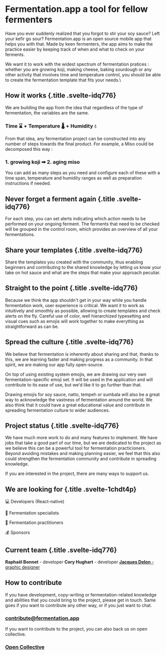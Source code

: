 # Fermentation.app a tool for fellow fermenters

Have you ever suddenly realized that you forgot to stir your soy sauce?
Left your kefir go sour? Fermentation.app is an open source mobile app
that helps you with that. Made by keen fermenters, the app aims to make
the practice easier by keeping track of when and what to check on your
ferments.

We want it to work with the widest spectrum of fermentation pratices :
whether you are growing koji, making cheese, baking sourdough or any
other activity that involves time and temperature control, you should be
able to create the fermentation template that fits your needs.\

How it works {.title .svelte-idq776}
------------

We are building the app from the idea that regardless of the type of
fermentation, the variables are the same.

### Time ⌛ + Temperature 🌡️ + Humidity 💧

From that idea, any fermentation project can be constructed into any
number of steps towards the final product. For example, a Miso could be
decomposed this way :

### 1. growing koji ➡ 2. aging miso 

You can add as many steps as you need and configure each of these with a
time span, temperature and humidity ranges as well as preparation
instructions if needed.

Never forget a ferment again {.title .svelte-idq776}
----------------------------

For each step, you can set alerts indicating which action needs to be
performed on your ongoing ferment. The ferments that need to be checked
will be grouped in the control room, which provides an overview of all
your fermentations.

Share your templates {.title .svelte-idq776}
--------------------

Share the templates you created with the community, thus enabling
beginners and contributing to the shared knowledge by letting us know
your take on hot sauce and what are the steps that make your approach
peculiar.

Straight to the point {.title .svelte-idq776}
---------------------

Because we think the app shouldn't get in your way while you handle
fermentation work, user experience is critical. We want it to work as
intuitively and smoothly as possible, allowing to create templates and
check alerts on the fly. Careful use of color, well hierarchized
typesetting and visual cues such as emojis will work together to make
everything as straightforward as can be.

Spread the culture {.title .svelte-idq776}
------------------

We believe that fermentation is inherently about sharing and that,
thanks to this, we are learning faster and making progress as a
community. In that spirit, we are making our app fully open-source.

On top of using existing system emojis, we are drawing our very own
fermentation-specific emoji set. It will be used in the application and
will contribute to its ease of use, but we'd like it to go further than
that.

Drawing emojis for soy sauce, natto, tempeh or sumbala will also be a
great way to acknowledge the vastness of fermentation around the world.
We also think that it could have a great educational value and
contribute in spreading fermentation culture to wider audiences.

Project status {.title .svelte-idq776}
--------------

We have much more work to do and many features to implement. We have
jobs that take a good part of our time, but we are dedicated to the
project as we believe this can be a powerful tool for fermentation
practicioners. Beyond avoiding mistakes and making planning easier, we
feel that this also could strengthen the fermentation community and
contribute in spreading knowledge.

If you are interested in the project, there are many ways to support us.

We are looking for {.title .svelte-1chdt4p}
------------------

💻 Developers (React-native)

🧠 Fermentation specialists

🦠 Fermentation practitioners

💰 Sponsors

Current team {.title .svelte-idq776}
------------

**Raphaël Bonnet**  - developer
**Cory Hughart** - developer
[**Jacques Delon** - graphic designer](https://jacquesdelon.com/)

How to contribute
-----------------

If you have development, copy-writing or fermentation-related knowledge
and abilities that you could bring to the project, please get in touch.
Same goes if you want to contribute any other way, or if you just want
to chat.

### [contribute@fermentation.app](mailto:contribute@fermentation.app)

If you want to contribute to the project, you can also back us on open
collective.

### [Open Collective](https://opencollective.com/fermentationapp)
